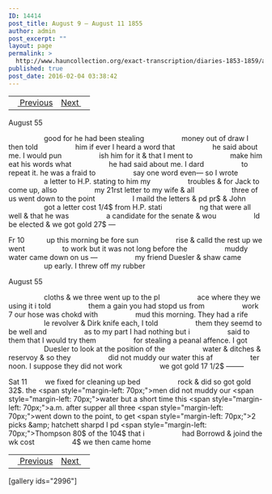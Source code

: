```yaml
---
ID: 14414
post_title: August 9 – August 11 1855
author: admin
post_excerpt: ""
layout: page
permalink: >
  http://www.hauncollection.org/exact-transcription/diaries-1853-1859/august-9-august-11-1855/
published: true
post_date: 2016-02-04 03:38:42
---
```

<table style="width: 100%;" align="center">
<tbody>
<tr>
<td><a href="http://www.hauncollection.org/version-2/diaries-1853-1859/august-7-august-9-1955/"><img src="https://lh3.googleusercontent.com/-EFJpxxNiPNw/VqgtWBCZrMI/AAAAAAAAAFU/WfY4lPFWWkg/s800-Ic42/Soeb-Plain-Arrows-8-10px.png" alt="" width="10" height="10" /> Previous</a></td>
<td style="text-align: right;"><a href="http://www.hauncollection.org/version-2/diaries-1853-1859/august-12-august-15-1855/">Next <img src="https://lh3.googleusercontent.com/-67k0cYlpXHw/VqgtWKz1MXI/AAAAAAAAAFU/k9PW_Piyurk/s800-Ic42/Soeb-Plain-Arrows-5-10px.png" alt="" width="10" height="10" /></a></td>
</tr>
</tbody>
</table>
August 55

<span style="margin-left: 70px;">good for he had been stealing
<span style="margin-left: 70px;">money out of draw I then told
<span style="margin-left: 70px;">him if ever I heard a word that
<span style="margin-left: 70px;">he said about me. I would pun
<span style="margin-left: 70px;">ish him for it &amp; that I ment to
<span style="margin-left: 70px;">make him eat his words what
<span style="margin-left: 70px;">he had said about me. I dard
<span style="margin-left: 70px;">to repeat it. he was a fraid to
<span style="margin-left: 70px;">say one word even— so I wrote
<span style="margin-left: 70px;">a letter to H.P. stating to him my
<span style="margin-left: 70px;">troubles &amp; for Jack to come up, allso
<span style="margin-left: 70px;">my 21rst letter to my wife &amp; all
<span style="margin-left: 70px;">three of us went down to the point
<span style="margin-left: 70px;">I maild the letters &amp; pd pr$ &amp; John
<span style="margin-left: 70px;">got a letter cost 1/4$ from H.P. stati
<span style="margin-left: 70px;">ng that were all well &amp; that he was
<span style="margin-left: 70px;">a candidate for the senate &amp; wou
<span style="margin-left: 70px;">ld be elected &amp; we got gold 27$ —</span></span></span></span></span></span></span></span></span></span></span></span></span></span></span></span></span></span>

Fr 10           up this morning be fore sun
<span style="margin-left: 70px;">rise &amp; calld the rest up we went
<span style="margin-left: 70px;">to work but it was not long before the
<span style="margin-left: 70px;">muddy water came down on us —
<span style="margin-left: 70px;">my friend Duesler &amp; shaw came
<span style="margin-left: 70px;">up early. I threw off my rubber</span></span></span></span></span>

August 55

<span style="margin-left: 70px;">cloths &amp; we three went up to the pl
<span style="margin-left: 70px;">ace where they we using it i told
<span style="margin-left: 70px;">them a gain you had stopd us from
<span style="margin-left: 70px;">work 7 our hose was chokd with
<span style="margin-left: 70px;">mud this morning. They had a rife
<span style="margin-left: 70px;">le revolver &amp; Dirk knife each, I told
<span style="margin-left: 70px;">them they seemd to be well and
<span style="margin-left: 70px;">as to my part I had nothing but i
<span style="margin-left: 70px;">said to them that I would try them
<span style="margin-left: 70px;">for stealing a peanal affence. I got
<span style="margin-left: 70px;">Duesler to look at the position of the
<span style="margin-left: 70px;">water &amp; ditches &amp; reservoy &amp; so they
<span style="margin-left: 70px;">did not muddy our water this af
<span style="margin-left: 70px;">ter noon. I suppose they did not work
<span style="margin-left: 70px;">we got gold 17 1/2$ ——–</span></span></span></span></span></span></span></span></span></span></span></span></span></span></span>

Sat 11         we fixed for cleaning up bed
<span style="margin-left: 70px;">rock &amp; did so got gold 32$. the
<span style="margin-left: 70px;">men did not muddy our
<span style="margin-left: 70px;">water but a short time this
<span style="margin-left: 70px;">a.m. after supper all three
<span style="margin-left: 70px;">went down to the point, to get
<span style="margin-left: 70px;">2 picks &amp; hatchett sharpd I pd
<span style="margin-left: 70px;">Thompson 80$ of the 104$ that i
<span style="margin-left: 70px;">had Borrowd &amp; joind the wk cost
<span style="margin-left: 70px;">4$ we then came home</span></span></span></span></span></span></span></span></span>
<table style="width: 100%;" align="center">
<tbody>
<tr>
<td><a href="http://www.hauncollection.org/version-2/diaries-1853-1859/august-7-august-9-1955/"><img src="https://lh3.googleusercontent.com/-EFJpxxNiPNw/VqgtWBCZrMI/AAAAAAAAAFU/WfY4lPFWWkg/s800-Ic42/Soeb-Plain-Arrows-8-10px.png" alt="" width="10" height="10" /> Previous</a></td>
<td style="text-align: right;"><a href="http://www.hauncollection.org/version-2/diaries-1853-1859/august-12-august-15-1855/">Next <img src="https://lh3.googleusercontent.com/-67k0cYlpXHw/VqgtWKz1MXI/AAAAAAAAAFU/k9PW_Piyurk/s800-Ic42/Soeb-Plain-Arrows-5-10px.png" alt="" width="10" height="10" /></a></td>
</tr>
</tbody>
</table>
[gallery ids="2996"]